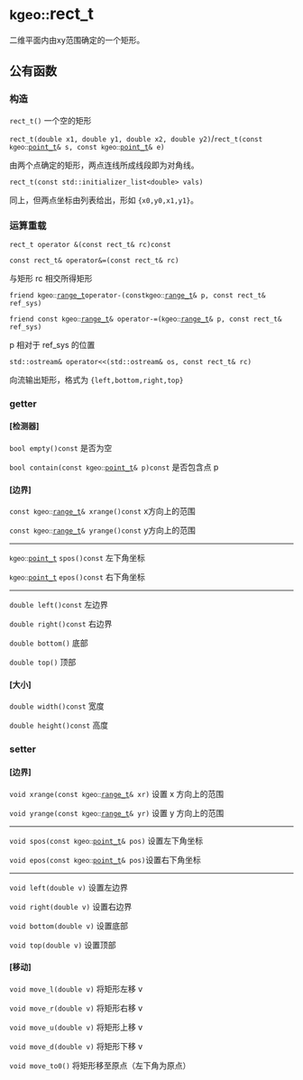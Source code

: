 # <small>kgeo::</small>rect_t

二维平面内由xy范围确定的一个矩形。

## 公有函数

### 构造

`rect_t()` 一个空的矩形

`rect_t(double x1, double y1, double x2, double y2)`/`rect_t(const `<small>kgeo::</small>[`point_t`](/types/kgeo/point_t)`& s, const `<small>kgeo::</small>[`point_t`](/types/kgeo/point_t)`& e)`

由两个点确定的矩形，两点连线所成线段即为对角线。

`rect_t(const std::initializer_list<double> vals)`

同上，但两点坐标由列表给出，形如 `{x0,y0,x1,y1}`。

### 运算重载

`rect_t operator &(const rect_t& rc)const`

`const rect_t& operator&=(const rect_t& rc)`

与矩形 rc 相交所得矩形

`friend `<small>kgeo::</small>[`range_t`](/types/kgeo/range_t)` operator-(const `<small>kgeo::</small>[`range_t`](/types/kgeo/range_t)`& p, const rect_t& ref_sys)`

 `friend const `<small>kgeo::</small>[`range_t`](/types/kgeo/range_t)`& operator-=(`<small>kgeo::</small>[`range_t`](/types/kgeo/range_t)`& p, const rect_t& ref_sys)`

p 相对于 ref_sys 的位置

`std::ostream& operator<<(std::ostream& os, const rect_t& rc)`

向流输出矩形，格式为 `{left,bottom,right,top}`

### getter

#### [检测器]

`bool empty()const` 是否为空

`bool contain(const `<small>kgeo::</small>[`point_t`](/types/kgeo/point_t)`& p)const` 是否包含点 p

#### [边界]

`const `<small>kgeo::</small>[`range_t`](/types/kgeo/range_t)`& xrange()const` x方向上的范围

`const `<small>kgeo::</small>[`range_t`](/types/kgeo/range_t)`& yrange()const` y方向上的范围

---

<small>kgeo::</small>[`point_t`](/types/kgeo/point_t) `spos()const` 左下角坐标

<small>kgeo::</small>[`point_t`](/types/kgeo/point_t) `epos()const` 右下角坐标

---

`double left()const` 左边界

`double right()const` 右边界

`double bottom()` 底部

`double top()` 顶部

#### [大小]

`double width()const` 宽度

`double height()const` 高度

### setter

#### [边界]

`void xrange(const `<small>kgeo::</small>[`range_t`](/types/kgeo/range_t)`& xr)` 设置 x 方向上的范围

`void yrange(const `<small>kgeo::</small>[`range_t`](/types/kgeo/range_t)`& yr)` 设置 y 方向上的范围

---

`void spos(const `<small>kgeo::</small>[`point_t`](/types/kgeo/point_t)`& pos)` 设置左下角坐标

`void epos(const `<small>kgeo::</small>[`point_t`](/types/kgeo/point_t)`& pos)`设置右下角坐标

---

`void left(double v)` 设置左边界

`void right(double v)` 设置右边界

`void bottom(double v)` 设置底部

`void top(double v)` 设置顶部

#### [移动]

`void move_l(double v)` 将矩形左移 v

`void move_r(double v)` 将矩形右移 v

`void move_u(double v)` 将矩形上移 v

`void move_d(double v)` 将矩形下移 v

`void move_to0()` 将矩形移至原点（左下角为原点）
